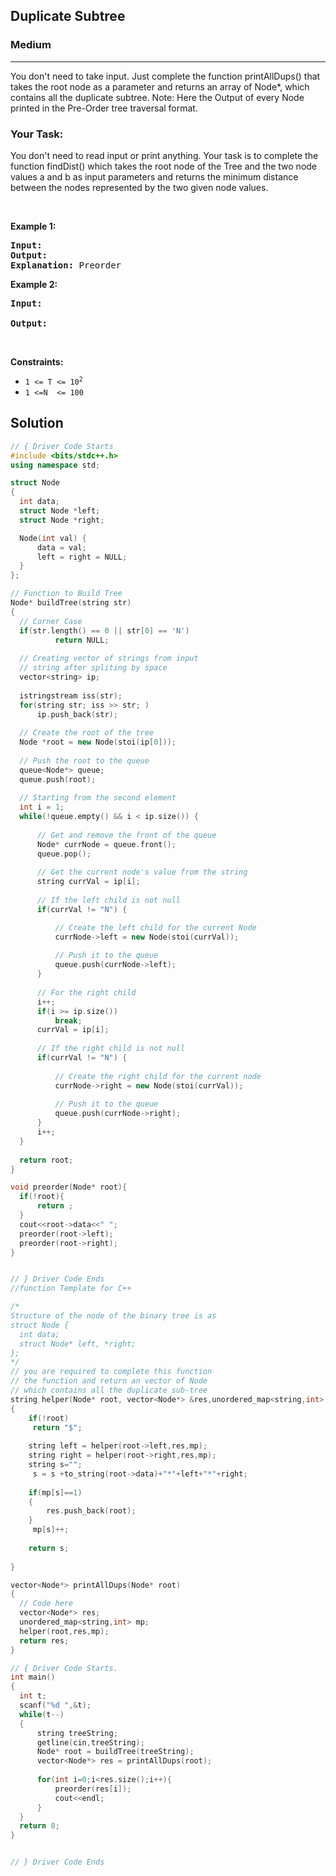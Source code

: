 <h2>Duplicate Subtree</h2>
<h3>Medium</h3><hr>
<div><p>You don't need to take input. Just complete the function printAllDups() that takes the root node as a parameter and returns an array of Node*, which contains all the duplicate subtree.
Note: Here the Output of every Node printed in the Pre-Order tree traversal format.</p>



<h3>  Your Task: </h3>
<p> 
You don't need to read input or print anything. Your task is to complete the function findDist() which takes the root node of the Tree and the two node values a and b as input parameters and returns the minimum distance between the nodes represented by the two given node values.
</p>
<p>&nbsp;</p>
<p><strong>Example 1:</strong></p>

      
 
<pre><strong>Input:</strong> 
<strong>Output:</strong> 
<strong>Explanation:</strong> Preorder
</pre>

<p><strong>Example 2:</strong></p>

<pre><strong>Input:</strong> 
     
<strong>Output:</strong> 
</pre>

<p>&nbsp;</p>
<p><strong>Constraints:</strong></p>

<ul>
	<li><code>1 &lt;= T &lt;= 10<sup>2</sup></code></li>
	<li><code>1 &lt;=N  &lt;= 100</code></li>
</ul>
  
  <h2> Solution </h2>
  
  ``` c++ 
 // { Driver Code Starts
#include <bits/stdc++.h>
using namespace std;

struct Node
{
    int data;
    struct Node *left;
    struct Node *right;

    Node(int val) {
        data = val;
        left = right = NULL;
    }
}; 

// Function to Build Tree
Node* buildTree(string str)
{   
    // Corner Case
    if(str.length() == 0 || str[0] == 'N')
            return NULL;
    
    // Creating vector of strings from input 
    // string after spliting by space
    vector<string> ip;
    
    istringstream iss(str);
    for(string str; iss >> str; )
        ip.push_back(str);
        
    // Create the root of the tree
    Node *root = new Node(stoi(ip[0]));
        
    // Push the root to the queue
    queue<Node*> queue;
    queue.push(root);
        
    // Starting from the second element
    int i = 1;
    while(!queue.empty() && i < ip.size()) {
            
        // Get and remove the front of the queue
        Node* currNode = queue.front();
        queue.pop();
            
        // Get the current node's value from the string
        string currVal = ip[i];
            
        // If the left child is not null
        if(currVal != "N") {

            // Create the left child for the current Node
            currNode->left = new Node(stoi(currVal));
                
            // Push it to the queue
            queue.push(currNode->left);
        }
            
        // For the right child
        i++;
        if(i >= ip.size())
            break;
        currVal = ip[i];
            
        // If the right child is not null
        if(currVal != "N") {
                
            // Create the right child for the current node
            currNode->right = new Node(stoi(currVal));
                
            // Push it to the queue
            queue.push(currNode->right);
        }
        i++;
    }
    
    return root;
}

void preorder(Node* root){
    if(!root){
        return ;
    }
    cout<<root->data<<" ";
    preorder(root->left);
    preorder(root->right);
}


 // } Driver Code Ends
//function Template for C++

/*
Structure of the node of the binary tree is as
struct Node {
	int data;
	struct Node* left, *right;
};
*/
// you are required to complete this function
// the function and return an vector of Node
// which contains all the duplicate sub-tree
  string helper(Node* root, vector<Node*> &res,unordered_map<string,int> &mp)
  {
      if(!root)
       return "$";
       
      string left = helper(root->left,res,mp);
      string right = helper(root->right,res,mp);
      string s="";
       s = s +to_string(root->data)+"*"+left+"*"+right;
     
      if(mp[s]==1)
      {
          res.push_back(root); 
      }
       mp[s]++;    
      
      return s;
      
  }

vector<Node*> printAllDups(Node* root)
{
    // Code here
    vector<Node*> res;
    unordered_map<string,int> mp;
    helper(root,res,mp);
    return res;
}

// { Driver Code Starts.
int main()
{
    int t;
	scanf("%d ",&t);
    while(t--)
    {
        string treeString;
		getline(cin,treeString);
		Node* root = buildTree(treeString);
		vector<Node*> res = printAllDups(root);
		
		for(int i=0;i<res.size();i++){
		    preorder(res[i]);
		    cout<<endl;
		}
    }
    return 0;
}


  // } Driver Code Ends
  ```
</div>
